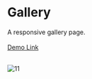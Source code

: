 # Gallery
A responsive gallery page.<br><br>
<a href="https://jo-erl.github.io/Gallery/">Demo Link</a><br><br>

![11](https://github.com/Jo-erl/3dcarousel/assets/133300552/365b5f3e-0cf3-47b2-929a-a5c48caa0f47)


